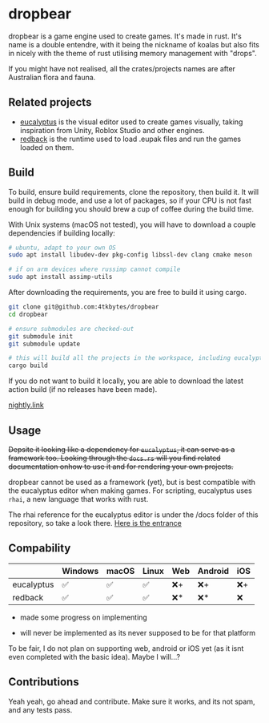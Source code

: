 # dropbear

dropbear is a game engine used to create games. It's made in rust. It's name is a double entendre, with it being the nickname of koalas but also fits in nicely with the theme of rust utilising memory management with "drops".

If you might have not realised, all the crates/projects names are after Australian flora and fauna.

## Related projects

- [eucalyptus](https://github.com/4tkbytes/dropbear/tree/main/eucalyptus) is the visual editor used to create games visually, taking inspiration from Unity, Roblox Studio and other engines.
- [redback](https://github.com/4tkbytes/redback-runtime) is the runtime used to load .eupak files and run the games loaded on them.

## Build

To build, ensure build requirements, clone the repository, then build it. It will build in debug mode, and use a lot of packages, so if your CPU is not fast enough for building you should brew a cup of coffee during the build time.

With Unix systems (macOS not tested), you will have to download a couple dependencies if building locally:

<!-- If you have a macOS system, please create a PR and add your own implementation. I know you need to use brew, but I don't know what dependencies to install.  -->

```bash
# ubuntu, adapt to your own OS
sudo apt install libudev-dev pkg-config libssl-dev clang cmake meson

# if on arm devices where russimp cannot compile
sudo apt install assimp-utils
```

After downloading the requirements, you are free to build it using cargo.

```bash
git clone git@github.com:4tkbytes/dropbear
cd dropbear

# ensure submodules are checked-out
git submodule init
git submodule update

# this will build all the projects in the workspace, including eucalyptus and redback.
cargo build
```

If you do not want to build it locally, you are able to download the latest action build (if no releases have been made).

[nightly.link](https://nightly.link/4tkbytes/dropbear/workflows/create_executable.yaml/main?preview)

## Usage

~~Depsite it looking like a dependency for `eucalyptus`, it can serve as a framework too. Looking through the `docs.rs` will you find related documentation onhow to use it and for rendering your own projects.~~

dropbear cannot be used as a framework (yet), but is best compatible with the eucalyptus editor when making games. For scripting, eucalyptus uses `rhai`, a new language that works with rust. 

The rhai reference for the eucalyptus editor is under the /docs folder of this repository, so take a look there. [Here is the entrance](https://github.com/4tkbytes/dropbear/blob/main/docs/README.md)

## Compability

|            | Windows | macOS | Linux | Web | Android | iOS |
|------------|---------|-------|-------|-----|---------|-----|
| eucalyptus |    ✅    |   ✅   |   ✅   |  ❌+  |    ❌+    |  ❌+  |
| redback    |    ✅    |   ✅   |   ✅   |  ❌*  |    ❌*    |  ❌  |
* made some progress on implementing
+ will never be implemented as its never supposed to be for that platform

To be fair, I do not plan on supporting web, android or iOS yet (as it isnt even completed with the basic idea). Maybe I will...?

## Contributions

Yeah yeah, go ahead and contribute. Make sure it works, and its not spam, and any tests pass.
